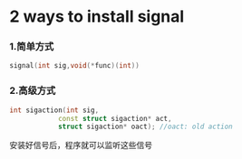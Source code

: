 # 2 ways to install signal
### 1.简单方式
```c++
signal(int sig,void(*func)(int))
```
### 2.高级方式
```c++
int sigaction(int sig,
			const struct sigaction* act,
			struct sigaction* oact); //oact: old action
```

安装好信号后，程序就可以监听这些信号
